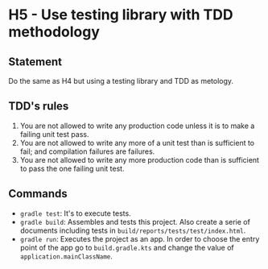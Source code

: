 # H5 - Use testing library with TDD methodology

## Statement

Do the same as H4 but using a testing library and TDD as metology.

## TDD's rules

1. You are not allowed to write any production code unless it is to make a failing unit test pass.
2. You are not allowed to write any more of a unit test than is sufficient to fail; and compilation failures are failures.
3. You are not allowed to write any more production code than is sufficient to pass the one failing unit test.

## Commands

- `gradle test`: It's to execute tests.
- `gradle build`: Assembles and tests this project. Also create a serie of documents including tests in `build/reports/tests/test/index.html`.
- `gradle run`: Executes the project as an app. In order to choose the entry point of the app go to `build.gradle.kts` and change the value of `application.mainClassName`.

